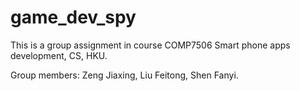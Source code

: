 # game_dev_spy

This is a group assignment in course COMP7506 Smart phone apps development, CS, HKU.

Group members: Zeng Jiaxing, Liu Feitong, Shen Fanyi.

